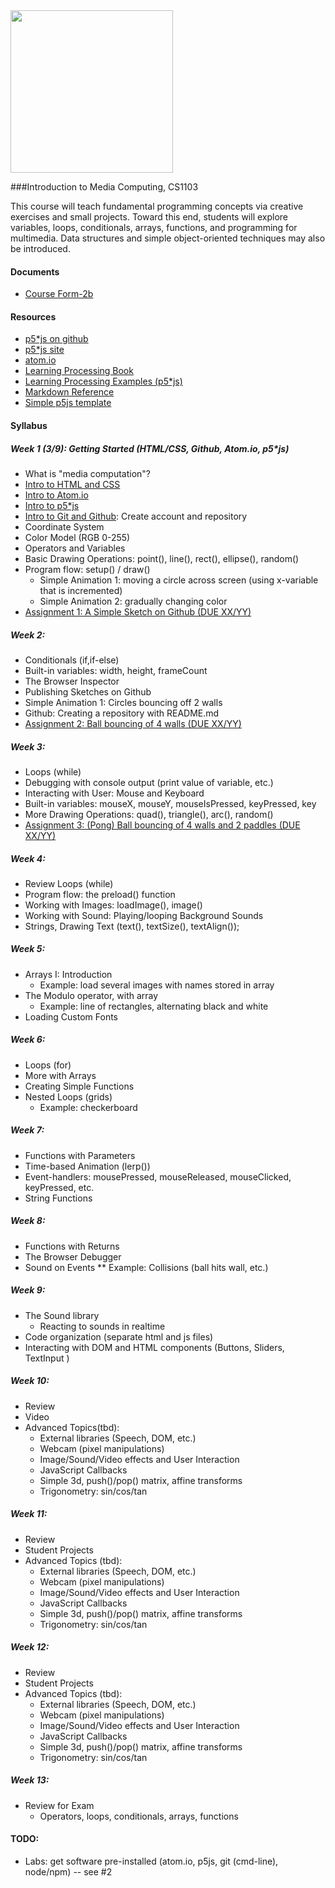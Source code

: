 
<div align="left"><a href="http://ADNAUSEAM.io"><img src="https://rednoise.org/imc/imc.smd.png" width=260/></a></div>

###Introduction to Media Computing, CS1103

This course will teach fundamental programming concepts via creative exercises and small projects. Toward this end, students will explore variables, loops, conditionals, arrays, functions, and programming for multimedia. Data structures and simple object-oriented techniques may also be introduced. 

#### Documents
* [Course Form-2b](https://www.cityu.edu.hk/ug/201415/course/CS1103.pdf)

#### Resources
* [p5*js on github](https://github.com/processing/p5.js)
* [p5*js site](http://p5js.org/)
* [atom.io](https://atom.io/)
* [Learning Processing Book](https://github.com/shiffman/LearningProcessing)
* [Learning Processing Examples (p5*js)](https://github.com/shiffman/LearningProcessing-p5.js)
* [Markdown Reference](https://help.github.com/articles/markdown-basics/)
* [Simple p5js template](https://github.com/SchoolofCreativeMedia/IMC/blob/master/p5js-simple.html)

#### Syllabus

##### Week 1 (3/9): Getting Started (HTML/CSS, Github, Atom.io, p5*js)

* What is "media computation"?
* [Intro to HTML and CSS](https://github.com/lmccart/p5.js/wiki/Intro-to-HTML-and-CSS)
* [Intro to Atom.io](http://)
* [Intro to p5*js](http://)
* [Intro to Git and Github](http://): Create account and repository
* Coordinate System
* Color Model (RGB 0-255)
* Operators and Variables
* Basic Drawing Operations: point(), line(), rect(), ellipse(), random()
* Program flow: setup() / draw()
  * Simple Animation 1: moving a circle across screen (using x-variable that is incremented)
  * Simple Animation 2: gradually changing color
* [Assignment 1: A Simple Sketch on Github (DUE XX/YY)](http://link)

##### Week 2:
* Conditionals (if,if-else)
* Built-in variables: width, height, frameCount
* The Browser Inspector
* Publishing Sketches on Github
* Simple Animation 1: Circles bouncing off 2 walls
* Github: Creating a repository with README.md
* [Assignment 2: Ball bouncing of 4 walls (DUE XX/YY)](http://link)

##### Week 3:
* Loops (while)
* Debugging with console output (print value of variable, etc.)
* Interacting with User: Mouse and Keyboard
* Built-in variables: mouseX, mouseY, mouseIsPressed, keyPressed, key
* More Drawing Operations: quad(), triangle(), arc(), random()
* [Assignment 3: (Pong) Ball bouncing of 4 walls and 2 paddles (DUE XX/YY)](http://link)


##### Week 4:
* Review Loops (while)
* Program flow: the preload() function
* Working with Images: loadImage(), image()
* Working with Sound: Playing/looping Background Sounds
* Strings, Drawing Text (text(), textSize(), textAlign());

##### Week 5:
* Arrays I: Introduction
  * Example: load several images with names stored in array
* The Modulo operator, with array
  * Example: line of rectangles, alternating black and white
* Loading Custom Fonts

##### Week 6:
* Loops (for)
* More with Arrays
* Creating Simple Functions
* Nested Loops (grids)
  * Example: checkerboard

##### Week 7:
* Functions with Parameters
* Time-based Animation (lerp())
* Event-handlers: mousePressed, mouseReleased, mouseClicked, keyPressed, etc.
* String Functions

##### Week 8:
* Functions with Returns
* The Browser Debugger
* Sound on Events
** Example: Collisions (ball hits wall, etc.)

##### Week 9:
* The Sound library
  * Reacting to sounds in realtime
* Code organization (separate html and js files)
* Interacting with DOM and HTML components (Buttons, Sliders, TextInput )

##### Week 10:
* Review
* Video
* Advanced Topics(tbd):
  * External libraries (Speech, DOM, etc.)
  * Webcam (pixel manipulations)
  * Image/Sound/Video effects and User Interaction
  * JavaScript Callbacks
  * Simple 3d, push()/pop() matrix, affine transforms
  * Trigonometry: sin/cos/tan

##### Week 11:
* Review
* Student Projects 
* Advanced Topics (tbd):
  * External libraries (Speech, DOM, etc.)
  * Webcam (pixel manipulations)
  * Image/Sound/Video effects and User Interaction
  * JavaScript Callbacks
  * Simple 3d, push()/pop() matrix, affine transforms
  * Trigonometry: sin/cos/tan

##### Week 12:
* Review
* Student Projects 
* Advanced Topics (tbd):
  * External libraries (Speech, DOM, etc.)
  * Webcam (pixel manipulations)
  * Image/Sound/Video effects and User Interaction
  * JavaScript Callbacks
  * Simple 3d, push()/pop() matrix, affine transforms
  * Trigonometry: sin/cos/tan
  
##### Week 13:
* Review for Exam
  * Operators, loops, conditionals, arrays, functions

#### TODO:
* Labs: get software pre-installed (atom.io, p5js, git (cmd-line), node/npm) -- see #2
